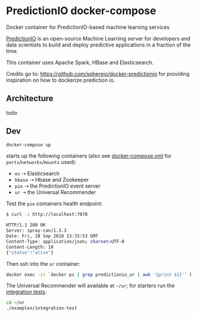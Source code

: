 # PredictionIO docker-compose

Docker container for PredictionIO-based machine learning services

[PredictionIO](https://prediction.io) is an open-source Machine Learning
server for developers and data scientists to build and deploy predictive
applications in a fraction of the time.

This container uses Apache Spark, HBase and Elasticsearch.

Credits go to: https://github.com/sphereio/docker-predictionio for providing inspiration on how to dockerize prediction io.

## Architecture

todo

## Dev

```Bash
docker-compose up
```

starts up the following containers (also see [docker-compose.yml](docker-compose.yml) for `ports`/`networks`/`mounts` used):

- `es` ⇢ Elasticsearch
- `hbase` ⇢ Hbase and Zookeeper
- `pio` ⇢ the PredictionIO event server
- `ur` ⇢ the Universal Recommender

Test the `pio` containers health endpoint:

```Bash
$ curl -i http://localhost:7070

HTTP/1.1 200 OK
Server: spray-can/1.3.3
Date: Fri, 28 Sep 2018 13:33:53 GMT
Content-Type: application/json; charset=UTF-8
Content-Length: 18
{"status":"alive"}
```

Then ssh into the `ur` container:

```Bash
docker exec -it `docker ps | grep predictionio_ur | awk '{print $1}'` bash
```

The Universal Recommender will available at `~/ur`; for starters run the [integration tests](http://actionml.com/docs/ur_quickstart):

```Bash
cd ~/ur
./examples/integration-test
```